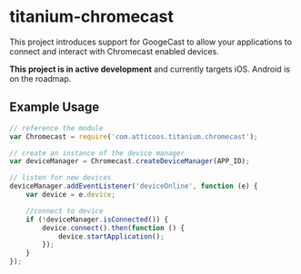 # titanium-chromecast

This project introduces support for GoogeCast to allow your applications to connect and interact with Chromecast enabled devices.

**This project is in active development** and currently targets iOS. Android is on the roadmap.

## Example Usage

```js
// reference the module
var Chromecast = require('com.atticoos.titanium.chromecast');

// create an instance of the device manager
var deviceManager = Chromecast.createDeviceManager(APP_ID);

// listen for new devices
deviceManager.addEventListener('deviceOnline', function (e) {
	var device = e.device;

	//connect to device
	if (!deviceManager.isConnected()) {
		device.connect().then(function () {
			device.startApplication();
		});
	}
});

```

